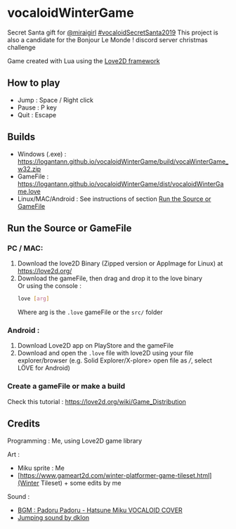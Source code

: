 # vocaloidWinterGame
Secret Santa gift for [@miraigirl](https://www.instagram.com/miraigirl01/) [#vocaloidSecretSanta2019](https://www.instagram.com/explore/tags/vocaloidsecretsanta2019)
This project is also a candidate for the Bonjour Le Monde ! discord server christmas challenge

Game created with Lua using the [Love2D framework](https://love2d.org/)

## How to play

* Jump : Space / Right click
* Pause : P key
* Quit : Escape

## Builds

* Windows (.exe) : https://logantann.github.io/vocaloidWinterGame/build/vocaWinterGame_w32.zip
* GameFile : https://logantann.github.io/vocaloidWinterGame/dist/vocaloidWinterGame.love
* Linux/MAC/Android : See instructions of section [Run the Source or GameFile](#Run-the-Source-or-GameFile)

## Run the Source or GameFile

### PC / MAC:

1.	Download the love2D Binary (Zipped version or AppImage for Linux) at https://love2d.org/
2.	Download the gameFile, then drag and drop it to the love binary  
	Or using the console :
	```bash
	love [arg]
	```
	Where arg is the `.love` gameFile or the `src/` folder

### Android :

1. Download Love2D app on PlayStore and the gameFile
2. Download and open the `.love` file with love2D using your file explorer/browser (e.g. Solid Explorer/X-plore> open file as */*, select LÖVE for Android)

### Create a gameFile or make a build

Check this tutorial : https://love2d.org/wiki/Game_Distribution

## Credits

Programming : Me, using Love2D game library

Art :
* Miku sprite : Me
* [https://www.gameart2d.com/winter-platformer-game-tileset.html](Winter Tileset) + some edits by me

Sound :
* [BGM : Padoru Padoru - Hatsune Miku VOCALOID COVER](https://www.youtube.com/watch?v=-rZp4kMSjzQ)
* [Jumping sound by dklon](https://opengameart.org/content/platformer-jumping-sounds)
